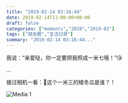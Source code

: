 ```yaml
---
title: "2019-02-14 03:16:44"
date: 2019-02-14T11:00:00+08:00
draft: false
categories: ["moments","2019","2019-02"]
tags: ["朋友圈","生活记录"]
summary: "2019-02-14 03:16:44..."
---
```


我说：“亲爱哒，你一定要把我照成一米七哦！”😘

…

接过相机一看：🥴这个一米三的矮冬瓜是谁？！

![Media 1](/Moments/photos/2019-02-14/201902140316440.jpg)

